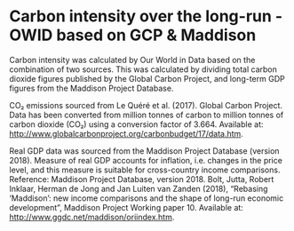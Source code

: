 # Carbon intensity over the long-run - OWID based on GCP & Maddison

Carbon intensity was calculated by Our World in Data based on the combination of two sources. This was calculated by dividing total carbon dioxide figures published by the Global Carbon Project, and long-term GDP figures from the Maddison Project Database.

CO₂ emissions sourced from Le Quéré et al. (2017). Global Carbon Project. Data has been converted from million tonnes of carbon to million tonnes of carbon dioxide (CO₂) using a conversion factor of 3.664. Available at: http://www.globalcarbonproject.org/carbonbudget/17/data.htm.

Real GDP data was sourced from the Maddison Project Database (version 2018). Measure of real GDP accounts for inflation, i.e. changes in the price level, and this measure is suitable for cross-country income comparisons. 
Reference: Maddison Project Database, version 2018. Bolt, Jutta, Robert Inklaar, Herman de Jong and Jan Luiten van Zanden (2018), “Rebasing ‘Maddison’: new income comparisons and the shape of long-run economic development”, Maddison Project Working paper 10. Available at: http://www.ggdc.net/maddison/oriindex.htm.
